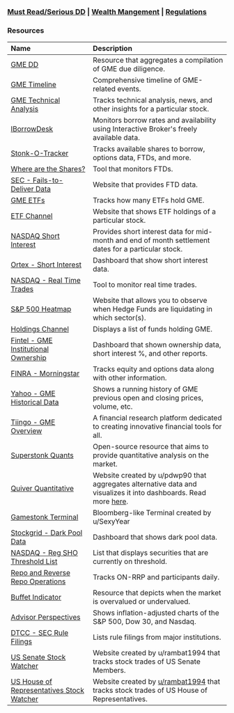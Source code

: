 ### [Must Read/Serious DD](index.md) |  [Wealth Mangement](wealth-management.md) | [Regulations](regulations.md)

### Resources

|Name|Description|
|:-|:-|
|[GME DD](https://gmedd.com/)|Resource that aggregates a compilation of GME due diligence.|
|[GME Timeline](https://gmetimeline.com/)|Comprehensive timeline of GME-related events.|
|[GME Technical Analysis](https://www.investing.com/equities/gamestop-corp-technical)|Tracks technical analysis, news, and other insights for a particular stock.|
|[IBorrowDesk](https://iborrowdesk.com/report/GME)|Monitors borrow rates and availability using Interactive Broker's freely available data.|
|[Stonk-O-Tracker](https://gme.crazyawesomecompany.com/)|Tracks available shares to borrow, options data, FTDs, and more.|
|[Where are the Shares?](https://wherearetheshares.com/)|Tool that monitors FTDs.|
|[SEC - Fails-to-Deliver Data](https://www.sec.gov/data/foiadocsfailsdatahtm)|Website that provides FTD data.|
|[GME ETFs](https://www.etf.com/stock/GME)|Tracks how many ETFs hold GME.|
|[ETF Channel](https://www.etfchannel.com/symbol/gme/)|Website that shows ETF holdings of a particular stock.|
|[NASDAQ  Short Interest](https://www.nasdaqtrader.com/Trader.aspx?id=ShortInterest#)|Provides short interest data for mid-month and end of month settlement dates for a particular stock.|
|[Ortex - Short Interest](https://www.ortex.com/symbol/NYSE/GME/short_interest)|Dashboard that show short interest data.|
|[NASDAQ - Real Time Trades](https://www.nasdaq.com/market-activity/stocks/gme/latest-real-time-trades)|Tool to monitor real time trades.|
|[S&P 500 Heatmap](https://finviz.com/map.ashx)|Website that allows you to observe when Hedge Funds are liquidating in which sector(s).|
|[Holdings Channel](https://www.holdingschannel.com/bystock/?symbol=gme)|Displays a list of funds holding GME.|
|[Fintel - GME Institutional Ownership](https://fintel.io/so/us/gme)|Dashboard that shown ownership data, short interest %, and other reports.|
|[FINRA - Morningstar](http://finra-markets.morningstar.com/MarketData/EquityOptions/detail.jsp?query=14%3A0P000002CH&sdkVersion=2.60.0)|Tracks equity and options data along with other information.|
|[Yahoo - GME Historical Data](https://finance.yahoo.com/quote/GME/history?p=GME)|Shows a running history of GME previous open and closing prices, volume, etc.|
|[Tiingo - GME Overview](https://www.tiingo.com/gme/overview)|A financial research platform dedicated to creating innovative financial tools for all.|
|[Superstonk Quants](https://www.superstonkquant.org/)|Open-source resource that aims to provide quantitative analysis on the market.|
|[Quiver Quantitative](https://www.quiverquant.com/)|Website created by u/pdwp90 that aggregates alternative data and visualizes it into dashboards. Read more [here](https://www.reddit.com/r/Superstonk/comments/mlevq3/ive_been_scraping_data_used_by_hedge_funds_for/).|
|[Gamestonk Terminal](https://www.reddit.com/r/DDintoGME/comments/mxl0co/move_over_bloomberg_terminal_here_comes_gamestonk/)|Bloomberg-like Terminal created by u/SexyYear|
|[Stockgrid - Dark Pool Data](https://www.stockgrid.io/darkpools)|Dashboard that shows dark pool data.|
|[NASDAQ - Reg SHO Threshold List](https://www.nasdaqtrader.com/Trader.aspx?id=RegSHOThreshold)|List that displays securities that are currently on threshold.|
|[Repo and Reverse Repo Operations](https://apps.newyorkfed.org/markets/autorates/tomo-results-display?SHOWMORE=TRUE&startDate=01/01/2000&enddate=01/01/2000)|Tracks ON-RRP and participants daily.|
|[Buffet Indicator](https://currentmarketvaluation.com/models/buffett-indicator.php)|Resource that depicts when the market is overvalued or undervalued.|
|[Advisor Perspectives](https://www.advisorperspectives.com/dshort/updates/2021/06/04/the-s-p-500-dow-and-nasdaq-since-their-2000-highs)|Shows inflation-adjusted charts of the S&P 500, Dow 30, and Nasdaq.|
|[DTCC - SEC Rule Filings](https://www.dtcc.com/legal/sec-rule-filings)|Lists rule filings from major institutions.|
|[US Senate Stock Watcher](https://senatestockwatcher.com/)|Website created by u/rambat1994 that tracks stock trades of US Senate Members.|
|[US House of Representatives Stock Watcher](https://housestockwatcher.com/)|Website created by  [u/rambat1994](https://www.reddit.com/u/rambat1994/) that tracks stock trades of US House of Representatives.|
